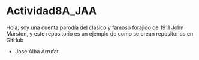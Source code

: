 # Actividad8A_JAA
<p> Hola, soy una cuenta parodía del clásico y famoso forajido de 1911 John Marston, y este repositorio es un ejemplo de como se crean repositorios en GitHub </p>

* Jose Alba Arrufat
